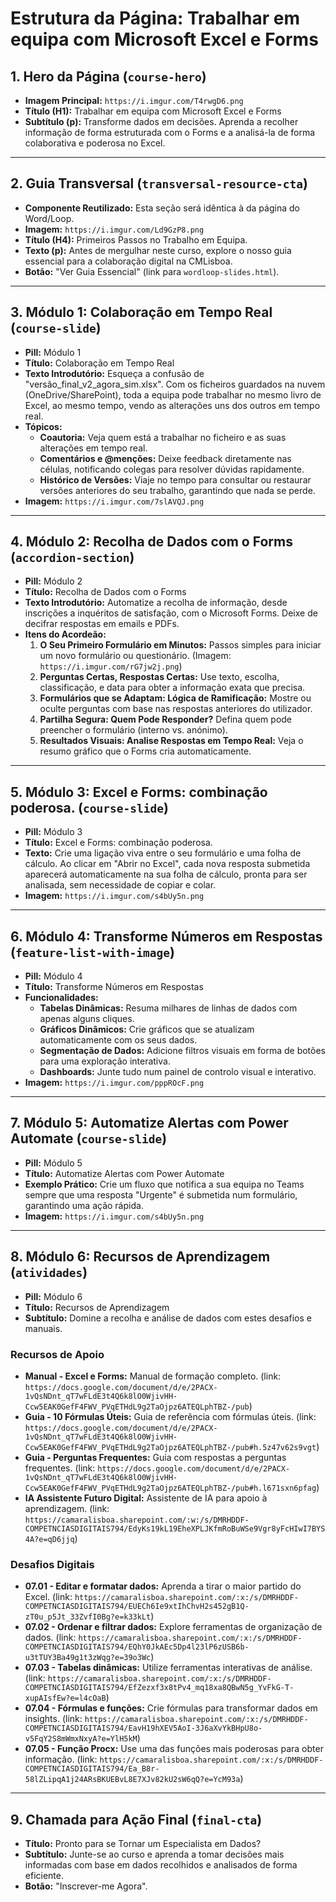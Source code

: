 # Estrutura da Página: Trabalhar em equipa com Microsoft Excel e Forms

## 1. Hero da Página (`course-hero`)
- **Imagem Principal:** `https://i.imgur.com/T4rwgD6.png`
- **Título (H1):** Trabalhar em equipa com Microsoft Excel e Forms
- **Subtítulo (p):** Transforme dados em decisões. Aprenda a recolher informação de forma estruturada com o Forms e a analisá-la de forma colaborativa e poderosa no Excel.

---

## 2. Guia Transversal (`transversal-resource-cta`)
- **Componente Reutilizado:** Esta seção será idêntica à da página do Word/Loop.
- **Imagem:** `https://i.imgur.com/Ld9GzP8.png`
- **Título (H4):** Primeiros Passos no Trabalho em Equipa.
- **Texto (p):** Antes de mergulhar neste curso, explore o nosso guia essencial para a colaboração digital na CMLisboa.
- **Botão:** "Ver Guia Essencial" (link para `wordloop-slides.html`).

---

## 3. Módulo 1: Colaboração em Tempo Real (`course-slide`)
- **Pill:** Módulo 1
- **Título:** Colaboração em Tempo Real
- **Texto Introdutório:** Esqueça a confusão de "versão_final_v2_agora_sim.xlsx". Com os ficheiros guardados na nuvem (OneDrive/SharePoint), toda a equipa pode trabalhar no mesmo livro de Excel, ao mesmo tempo, vendo as alterações uns dos outros em tempo real.
- **Tópicos:**
    - **Coautoria:** Veja quem está a trabalhar no ficheiro e as suas alterações em tempo real.
    - **Comentários e @menções:** Deixe feedback diretamente nas células, notificando colegas para resolver dúvidas rapidamente.
    - **Histórico de Versões:** Viaje no tempo para consultar ou restaurar versões anteriores do seu trabalho, garantindo que nada se perde.
- **Imagem:** `https://i.imgur.com/7slAVQJ.png`

---

## 4. Módulo 2: Recolha de Dados com o Forms (`accordion-section`)
- **Pill:** Módulo 2
- **Título:** Recolha de Dados com o Forms
- **Texto Introdutório:** Automatize a recolha de informação, desde inscrições a inquéritos de satisfação, com o Microsoft Forms. Deixe de decifrar respostas em emails e PDFs.
- **Itens do Acordeão:**
    1.  **O Seu Primeiro Formulário em Minutos:** Passos simples para iniciar um novo formulário ou questionário. (Imagem: `https://i.imgur.com/rG7jw2j.png`)
    2.  **Perguntas Certas, Respostas Certas:** Use texto, escolha, classificação, e data para obter a informação exata que precisa.
    3.  **Formulários que se Adaptam: Lógica de Ramificação:** Mostre ou oculte perguntas com base nas respostas anteriores do utilizador.
    4.  **Partilha Segura: Quem Pode Responder?** Defina quem pode preencher o formulário (interno vs. anónimo).
    5.  **Resultados Visuais: Analise Respostas em Tempo Real:** Veja o resumo gráfico que o Forms cria automaticamente.

---

## 5. Módulo 3: Excel e Forms: combinação poderosa. (`course-slide`)
- **Pill:** Módulo 3
- **Título:** Excel e Forms: combinação poderosa.
- **Texto:** Crie uma ligação viva entre o seu formulário e uma folha de cálculo. Ao clicar em "Abrir no Excel", cada nova resposta submetida aparecerá automaticamente na sua folha de cálculo, pronta para ser analisada, sem necessidade de copiar e colar.
- **Imagem:** `https://i.imgur.com/s4bUy5n.png`

---

## 6. Módulo 4: Transforme Números em Respostas (`feature-list-with-image`)
- **Pill:** Módulo 4
- **Título:** Transforme Números em Respostas
- **Funcionalidades:**
    - **Tabelas Dinâmicas:** Resuma milhares de linhas de dados com apenas alguns cliques.
    - **Gráficos Dinâmicos:** Crie gráficos que se atualizam automaticamente com os seus dados.
    - **Segmentação de Dados:** Adicione filtros visuais em forma de botões para uma exploração interativa.
    - **Dashboards:** Junte tudo num painel de controlo visual e interativo.
- **Imagem:** `https://i.imgur.com/pppROcF.png`

---

## 7. Módulo 5: Automatize Alertas com Power Automate (`course-slide`)
- **Pill:** Módulo 5
- **Título:** Automatize Alertas com Power Automate
- **Exemplo Prático:** Crie um fluxo que notifica a sua equipa no Teams sempre que uma resposta "Urgente" é submetida num formulário, garantindo uma ação rápida.
- **Imagem:** `https://i.imgur.com/s4bUy5n.png`

---

## 8. Módulo 6: Recursos de Aprendizagem (`atividades`)
- **Pill:** Módulo 6
- **Título:** Recursos de Aprendizagem
- **Subtítulo:** Domine a recolha e análise de dados com estes desafios e manuais.

### Recursos de Apoio
- **Manual - Excel e Forms:** Manual de formação completo. (link: `https://docs.google.com/document/d/e/2PACX-1vQsNDnt_qT7wFLdE3t4Q6k8lO0WjivHH-Ccw5EAK0GefF4FWV_PVqETHdL9g2TaOjpz6ATEQLphTBZ-/pub`)
- **Guia - 10 Fórmulas Úteis:** Guia de referência com fórmulas úteis. (link: `https://docs.google.com/document/d/e/2PACX-1vQsNDnt_qT7wFLdE3t4Q6k8lO0WjivHH-Ccw5EAK0GefF4FWV_PVqETHdL9g2TaOjpz6ATEQLphTBZ-/pub#h.5z47v62s9vgt`)
- **Guia - Perguntas Frequentes:** Guia com respostas a perguntas frequentes. (link: `https://docs.google.com/document/d/e/2PACX-1vQsNDnt_qT7wFLdE3t4Q6k8lO0WjivHH-Ccw5EAK0GefF4FWV_PVqETHdL9g2TaOjpz6ATEQLphTBZ-/pub#h.l671sxn6pfag`)
- **IA Assistente Futuro Digital:** Assistente de IA para apoio à aprendizagem. (link: `https://camaralisboa.sharepoint.com/:w:/s/DMRHDDF-COMPETNCIASDIGITAIS794/EdyKs19kL19EheXPLJKfmRoBuWSe9Vgr8yFcHIwI7BYS4A?e=qD6jjq`)

### Desafios Digitais
- **07.01 - Editar e formatar dados:** Aprenda a tirar o maior partido do Excel. (link: `https://camaralisboa.sharepoint.com/:x:/s/DMRHDDF-COMPETNCIASDIGITAIS794/EUECh6Ie9xtIhChvH2s452gB1Q-zT0u_p5Jt_33ZvfI0Bg?e=k33kLt`)
- **07.02 - Ordenar e filtrar dados:** Explore ferramentas de organização de dados. (link: `https://camaralisboa.sharepoint.com/:x:/s/DMRHDDF-COMPETNCIASDIGITAIS794/EQhY0JkAEc5Dp4l23lP6zUSB6b-u3tTUY3Ba49g1t3zWqg?e=39o3Wc`)
- **07.03 - Tabelas dinâmicas:** Utilize ferramentas interativas de análise. (link: `https://camaralisboa.sharepoint.com/:x:/s/DMRHDDF-COMPETNCIASDIGITAIS794/EfZezxf3x8tPv4_mq18xa8QBwN5g_YvFkG-T-xupAIsfEw?e=l4cOaB`)
- **07.04 - Fórmulas e funções:** Crie fórmulas para transformar dados em insights. (link: `https://camaralisboa.sharepoint.com/:x:/s/DMRHDDF-COMPETNCIASDIGITAIS794/EavH19hXEV5AoI-3J6aXvYkBHpU8o-v5FqY2S8mWmxNxyA?e=YlH5kM`)
- **07.05 - Função Procx:** Use uma das funções mais poderosas para obter informação. (link: `https://camaralisboa.sharepoint.com/:x:/s/DMRHDDF-COMPETNCIASDIGITAIS794/Ea_B8r-58lZLipqA1j24ARsBKUEBvL8E7XJv82kU2sW6qQ?e=YcM93a`)

---

## 9. Chamada para Ação Final (`final-cta`)
- **Título:** Pronto para se Tornar um Especialista em Dados?
- **Subtítulo:** Junte-se ao curso e aprenda a tomar decisões mais informadas com base em dados recolhidos e analisados de forma eficiente.
- **Botão:** "Inscrever-me Agora".
